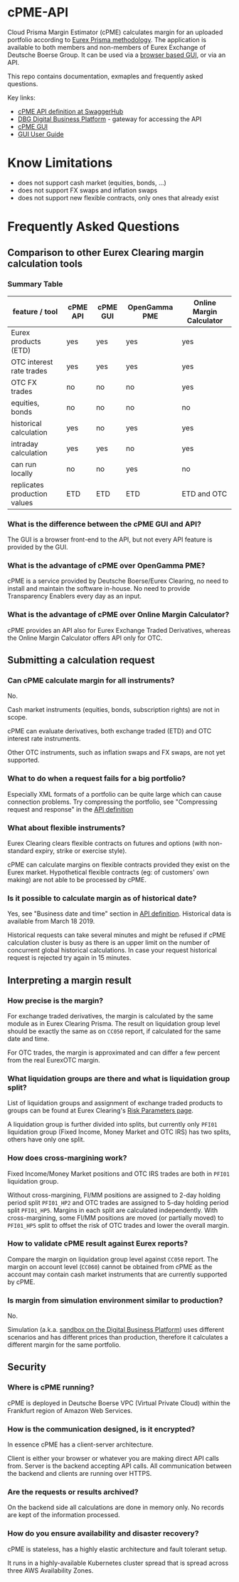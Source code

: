 # cPME-API

Cloud Prisma Margin Estimator (cPME) calculates margin for an uploaded
portfolio according to [Eurex Prisma
methodology][prisma-methodology]. The application is available to both
members and non-members of Eurex Exchange of Deutsche Boerse Group. It
can be used via a [browser based GUI][cpme-gui], or via an API.

This repo contains documentation, exmaples and frequently asked
questions.

Key links:

- [cPME API definition at SwaggerHub][api-definition]
- [DBG Digital Business Platform][api-digital-business-platform] - gateway for accessing the
  API
- [cPME GUI][cpme-gui]
- [GUI User Guide](docs/gui.md)

# Know Limitations

- does not support cash market (equities, bonds, ...)
- does not support FX swaps and inflation swaps
- does not support new flexible contracts, only ones that already
  exist

# Frequently Asked Questions

## Comparison to other Eurex Clearing margin calculation tools

### Summary Table

| feature / tool               | cPME API | cPME GUI | OpenGamma PME | Online Margin Calculator |
|------------------------------|----------|----------|---------------|--------------------------|
| Eurex products (ETD)         | yes      | yes      | yes           | yes                      |
| OTC interest rate trades     | yes      | yes      | yes           | yes                      |
| OTC FX trades                | no       | no       | no            | yes                      |
| equities, bonds              | no       | no       | no            | no                       |
| historical calculation       | yes      | no       | yes           | yes                      |
| intraday calculation         | yes      | yes      | no            | yes                      |
| can run locally              | no       | no       | yes           | no                       |
| replicates production values | ETD      | ETD      | ETD           | ETD and OTC              |

### What is the difference between the cPME GUI and API?

The GUI is a browser front-end to the API, but not every API feature
is provided by the GUI.

### What is the advantage of cPME over OpenGamma PME?

cPME is a service provided by Deutsche Boerse/Eurex Clearing, no
need to install and maintain the software in-house. No need to provide
Transparency Enablers every day as an input.

### What is the advantage of cPME over Online Margin Calculator?

cPME provides an API also for Eurex Exchange Traded Derivatives,
whereas the Online Margin Calculator offers API only for OTC.

## Submitting a calculation request

### Can cPME calculate margin for all instruments?

No.

Cash market instruments (equities, bonds, subscription rights) are not
in scope.

cPME can evaluate derivatives, both exchange traded
(ETD) and OTC interest rate instruments.

Other OTC instruments, such as inflation swaps and FX swaps, are not
yet supported.

### What to do when a request fails for a big portfolio?

Especially XML formats of a portfolio can be quite large which can
cause connection problems. Try compressing the portfolio, see
"Compressing request and response" in the [API
definition][api-definition]

### What about flexible instruments?

Eurex Clearing clears flexible contracts on futures and options
(with non-standard expiry, strike or exercise style).

cPME can calculate margins on flexible contracts provided they exist
on the Eurex market. Hypothetical flexible contracts (eg: of
customers' own making) are not able to be processed by cPME.

### Is it possible to calculate margin as of historical date?

Yes, see "Business date and time" section in [API
definition][api-definition]. Historical data is available from March
18 2019.

Historical requests can take several minutes and might be refused if
cPME calculation cluster is busy as there is an upper limit on the
number of concurrent global historical calculations. In case your
request historical request is rejected try again in 15 minutes.

## Interpreting a margin result

### How precise is the margin?

For exchange traded derivatives, the margin is calculated by the same
module as in Eurex Clearing Prisma. The result on liquidation group
level should be exactly the same as on `CC050` report, if calculated for
the same date and time.

For OTC trades, the margin is approximated and can differ a few
percent from the real EurexOTC margin.

### What liquidation groups are there and what is liquidation group split?

List of liquidation groups and assignment of exchange traded products
to groups can be found at Eurex Clearing's [Risk Parameters
page][risk-parameters].

A liquidation group is further divided into splits, but currently only
`PFI01` liquidation group (Fixed Income, Money Market and OTC IRS) has
two splits, others have only one split.

### How does cross-margining work?

Fixed Income/Money Market positions and OTC IRS trades are both in
`PFI01` liquidation group. 

Without cross-margining, FI/MM positions are assigned to 2-day holding
period split `PFI01_HP2` and OTC trades are assigned to 5-day holding
period split `PFI01_HP5`. Margins in each split are calculated
independently. With cross-margining, some FI/MM positions are moved
(or partially moved) to `PFI01_HP5` split to offset the risk of OTC
trades and lower the overall margin.

### How to validate cPME result against Eurex reports?

Compare the margin on liquidation group level against `CC050`
report. The margin on account level (`CC060`) cannot be obtained from
cPME as the account may contain cash market instruments that are
currently supported by cPME.

### Is margin from simulation environment similar to production?

No.

Simulation (a.k.a. [sandbox on the Digital Business
Platform][api-digital-business-platform]) uses different scenarios
and has different prices than production, therefore it calculates a
different margin for the same portfolio.

## Security

### Where is cPME running?

cPME is deployed in Deutsche Boerse VPC (Virtual Private Cloud) within
the Frankfurt region of Amazon Web Services.

### How is the communication designed, is it encrypted?

In essence cPME has a client-server architecture.

Client is either your browser or whatever you are making direct API
calls from.  Server is the backend accepting API calls.  All
communication between the backend and clients are running over HTTPS.

### Are the requests or results archived?

On the backend side all calculations are done in memory only. No
records are kept of the information processed.

### How do you ensure availability and disaster recovery?

cPME is stateless, has a highly elastic architecture and fault
tolerant setup.

It runs in a highly-available Kubernetes cluster spread that is spread
across three AWS Availability Zones.


[api-definition]:https://app.swaggerhub.com/apis-docs/dbgservice/cPME/1.0
[api-digital-business-platform]:https://console.developer.deutsche-boerse.com/
[cpme-gui]:https://eurexmargins.prod.dbgservice.com
[prisma-methodology]:https://www.eurexclearing.com/resource/blob/32818/7bcf119060b658ad4e487f588744140d/data/brochure_eurex_clearing_prisma.pdf
[risk-parameters]:https://www.eurexclearing.com/clearing-en/risk-management/risk-parameters.
